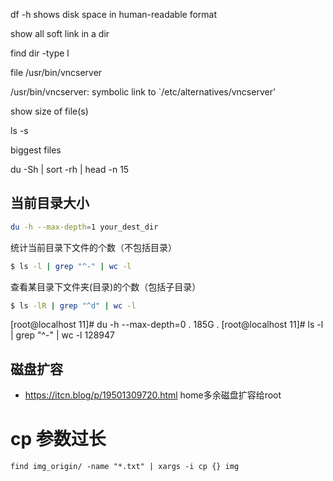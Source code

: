 

df -h shows disk space in human-readable format



show all soft link in a dir

  find dir -type l



file /usr/bin/vncserver

  /usr/bin/vncserver: symbolic link to `/etc/alternatives/vncserver'



show size of file(s)

  ls -s



biggest files

  du -Sh | sort -rh | head -n 15



## 当前目录大小



```bash
du -h --max-depth=1 your_dest_dir
```



统计当前目录下文件的个数（不包括目录）

```bash
$ ls -l | grep "^-" | wc -l
```



查看某目录下文件夹(目录)的个数（包括子目录）

```bash
$ ls -lR | grep "^d" | wc -l
```



[root@localhost 11]# du -h --max-depth=0 .
185G	.
[root@localhost 11]# ls -l | grep "^-" | wc -l
128947



## 磁盘扩容

- https://itcn.blog/p/19501309720.html home多余磁盘扩容给root





# cp 参数过长

```
find img_origin/ -name "*.txt" | xargs -i cp {} img
```



